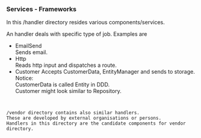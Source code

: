 ### Services - Frameworks

In this /handler directory resides various components/services.  

An handler deals with specific type of job.
Examples are 
   + EmailSend  
   Sends email.
   + Http  
   Reads http input and dispatches a route.
   + Customer 
   Accepts CustomerData, EntityManager and sends to storage.  
   Notice:  
   CustomerData is called Entity in DDD.   
   Customer might look similar to Repository.
   ```


/vendor directory contains also similar handlers.  
These are developed by external organisations or persons.
Handlers in this directory are the candidate components for vendor directory.